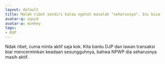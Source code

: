 ```yaml
---
layout: default
title: Malah ribet sendiri kalau ngotot masalah "seharusnya". Ini bisa dibuat simpel kok...
avatar-q: squid
avatar-a: monkey
tags:
- KUP
---
```

Ndak ribet, cuma minta aktif saja kok. Kita bantu DJP dan lawan transaksi biar mencerminkan keadaan sesungguhnya, bahwa NPWP dia seharusnya masih aktif.